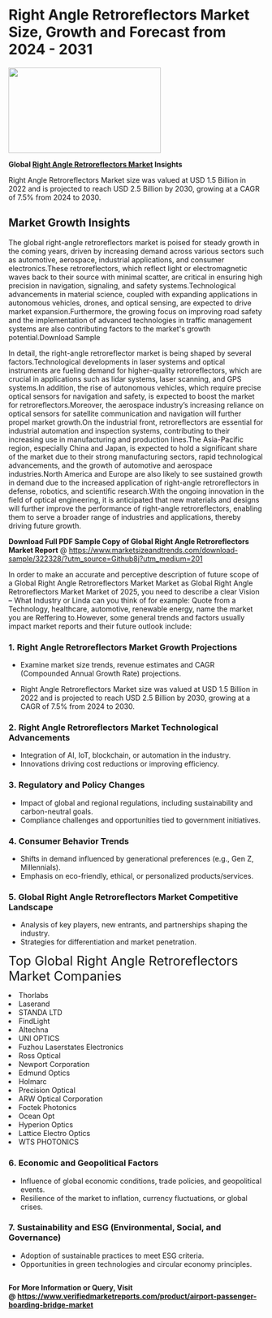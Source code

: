 <H1>Right Angle Retroreflectors Market Size, Growth and Forecast from 2024 - 2031</H1><img class="aligncenter size-medium wp-image-584254" src="https://thirdeyenews.in/wp-content/uploads/2024/09/Global-Market-Research-300x168.jpeg" alt="" width="300" height="168" /><p><strong>Global&nbsp;<a href="https://www.marketsizeandtrends.com/download-sample/322328/?utm_source=Github8j?utm_medium=201">Right Angle Retroreflectors Market</a> Insights</strong></p><p>Right Angle Retroreflectors Market size was valued at USD 1.5 Billion in 2022 and is projected to reach USD 2.5 Billion by 2030, growing at a CAGR of 7.5% from 2024 to 2030.</p><p><h2>Market Growth Insights</h2> <p>The global right-angle retroreflectors market is poised for steady growth in the coming years, driven by increasing demand across various sectors such as automotive, aerospace, industrial applications, and consumer electronics.These retroreflectors, which reflect light or electromagnetic waves back to their source with minimal scatter, are critical in ensuring high precision in navigation, signaling, and safety systems.Technological advancements in material science, coupled with expanding applications in autonomous vehicles, drones, and optical sensing, are expected to drive market expansion.Furthermore, the growing focus on improving road safety and the implementation of advanced technologies in traffic management systems are also contributing factors to the market's growth potential.Download Sample </p> <p>In detail, the right-angle retroreflector market is being shaped by several factors.Technological developments in laser systems and optical instruments are fueling demand for higher-quality retroreflectors, which are crucial in applications such as lidar systems, laser scanning, and GPS systems.In addition, the rise of autonomous vehicles, which require precise optical sensors for navigation and safety, is expected to boost the market for retroreflectors.Moreover, the aerospace industry’s increasing reliance on optical sensors for satellite communication and navigation will further propel market growth.On the industrial front, retroreflectors are essential for industrial automation and inspection systems, contributing to their increasing use in manufacturing and production lines.The Asia-Pacific region, especially China and Japan, is expected to hold a significant share of the market due to their strong manufacturing sectors, rapid technological advancements, and the growth of automotive and aerospace industries.North America and Europe are also likely to see sustained growth in demand due to the increased application of right-angle retroreflectors in defense, robotics, and scientific research.With the ongoing innovation in the field of optical engineering, it is anticipated that new materials and designs will further improve the performance of right-angle retroreflectors, enabling them to serve a broader range of industries and applications, thereby driving future growth.</p><p><span class=""><strong>Download Full PDF Sample Copy of Global Right Angle Retroreflectors Market Report</strong> @ <a href="https://www.marketsizeandtrends.com/download-sample/322328/?utm_source=Github8j?utm_medium=201" target="_blank">https://www.marketsizeandtrends.com/download-sample/322328/?utm_source=Github8j?utm_medium=201</a></span></p><p>In order to make an accurate and perceptive description of future scope of a Global&nbsp;Right Angle Retroreflectors Market Market as Global&nbsp;Right Angle Retroreflectors Market Market of 2025, you need to describe a clear Vision &ndash; What Industry or Linda can you think of for example: Quote from a Technology, healthcare, automotive, renewable energy, name the market you are Reffering to.However, some general trends and factors usually impact market reports and their future outlook include:</p><h3>1.&nbsp;<strong>Right Angle Retroreflectors Market Growth Projections</strong></h3><ul><li>Examine market size trends, revenue estimates and CAGR (Compounded Annual Growth Rate) projections.</li><li><p>Right Angle Retroreflectors Market size was valued at USD 1.5 Billion in 2022 and is projected to reach USD 2.5 Billion by 2030, growing at a CAGR of 7.5% from 2024 to 2030.</p></li></ul><h3>2.&nbsp;<strong>Right Angle Retroreflectors Market Technological Advancements</strong></h3><ul><li>Integration of AI, IoT, blockchain, or automation in the industry.</li><li>Innovations driving cost reductions or improving efficiency.</li></ul><h3>3.&nbsp;<strong>Regulatory and Policy Changes</strong></h3><ul><li>Impact of global and regional regulations, including sustainability and carbon-neutral goals.</li><li>Compliance challenges and opportunities tied to government initiatives.</li></ul><h3>4.&nbsp;<strong>Consumer Behavior Trends</strong></h3><ul><li>Shifts in demand influenced by generational preferences (e.g., Gen Z, Millennials).</li><li>Emphasis on eco-friendly, ethical, or personalized products/services.</li></ul><h3>5.&nbsp;<strong>Global Right Angle Retroreflectors Market Competitive Landscape</strong></h3><ul><li>Analysis of key players, new entrants, and partnerships shaping the industry.</li><li>Strategies for differentiation and market penetration.</li></ul><p data-pm-slice="1 1 []"><span style="color: inherit; font-family: inherit; font-size: 25px;">Top Global Right Angle Retroreflectors Market Companies</span></p><div class="" data-test-id=""><p><li>Thorlabs</li><li> Laserand</li><li> STANDA LTD</li><li> FindLight</li><li> Altechna</li><li> UNI OPTICS</li><li> Fuzhou Laserstates Electronics</li><li> Ross Optical</li><li> Newport Corporation</li><li> Edmund Optics</li><li> Holmarc</li><li> Precision Optical</li><li> ARW Optical Corporation</li><li> Foctek Photonics</li><li> Ocean Opt</li><li> Hyperion Optics</li><li> Lattice Electro Optics</li><li> WTS PHOTONICS</li></p></div><h3>6.&nbsp;<strong>Economic and Geopolitical Factors</strong></h3><ul><li>Influence of global economic conditions, trade policies, and geopolitical events.</li><li>Resilience of the market to inflation, currency fluctuations, or global crises.</li></ul><h3>7.&nbsp;<strong>Sustainability and ESG (Environmental, Social, and Governance)</strong></h3><ul><li>Adoption of sustainable practices to meet ESG criteria.</li><li>Opportunities in green technologies and circular economy principles.</li></ul><h2><strong style="font-size: 14px;">For More Information or Query, Visit @&nbsp;</strong><a style="background-color: #ffffff; font-size: 14px;" href="https://www.marketsizeandtrends.com/report/right-angle-retroreflectors-market/" target="_blank">https://www.verifiedmarketreports.com/product/airport-passenger-boarding-bridge-market</a></h2>
